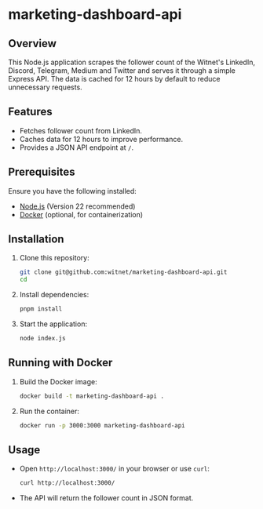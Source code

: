 # marketing-dashboard-api

## Overview
This Node.js application scrapes the follower count of the Witnet's LinkedIn, Discord, Telegram, Medium and Twitter  and serves it through a simple Express API. The data is cached for 12 hours by default to reduce unnecessary requests.

## Features
- Fetches follower count from LinkedIn.
- Caches data for 12 hours to improve performance.
- Provides a JSON API endpoint at `/`.

## Prerequisites
Ensure you have the following installed:
- [Node.js](https://nodejs.org/) (Version 22 recommended)
- [Docker](https://www.docker.com/) (optional, for containerization)

## Installation
1. Clone this repository:
   ```sh
   git clone git@github.com:witnet/marketing-dashboard-api.git
   cd 
   ```
2. Install dependencies:
   ```sh
   pnpm install
   ```
3. Start the application:
   ```sh
   node index.js
   ```

## Running with Docker
1. Build the Docker image:
   ```sh
   docker build -t marketing-dashboard-api .
   ```
2. Run the container:
   ```sh
   docker run -p 3000:3000 marketing-dashboard-api
   ```

## Usage
- Open `http://localhost:3000/` in your browser or use `curl`:
  ```sh
  curl http://localhost:3000/
  ```
- The API will return the follower count in JSON format.
